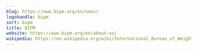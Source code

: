 ```yaml
---
blog: https://www.bipm.org/en/news/
logohandle: bipm
sort: bipm
title: BIPM
website: https://www.bipm.org/en/about-us/
wikipedia: https://en.wikipedia.org/wiki/International_Bureau_of_Weights_and_Measures
---
```



